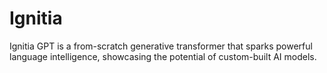 # Ignitia
Ignitia GPT is a from-scratch generative transformer that sparks powerful language intelligence, showcasing the potential of custom-built AI models.
